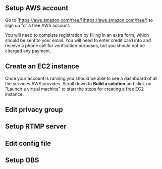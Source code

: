 ## Setup AWS account
Go to [https://aws.amazon.com/free/](https://aws.amazon.com/free/) to sign up for a free AWS account.

You will need to complete registration by filling in an extra form, which should be sent to your email. You will need to enter credit card info and receive a phone call for verification purposes, but you should not be charged any payment.

## Create an EC2 instance
Once your account is running you should be able to see a dashboard of all the services AWS provides. Scroll down to **Build a solution** and click on "Launch a virtual machine" to start the steps for creating a free EC2 instance.

## Edit privacy group

## Setup RTMP server

## Edit config file

## Setup OBS
